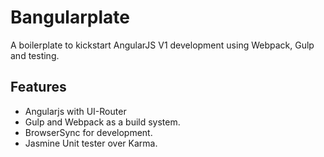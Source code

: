 
# Bangularplate

A boilerplate to kickstart AngularJS V1 development using Webpack, Gulp and testing.


Features
---
* Angularjs with UI-Router
* Gulp and Webpack as a build system.
* BrowserSync for development.
* Jasmine Unit tester over Karma.